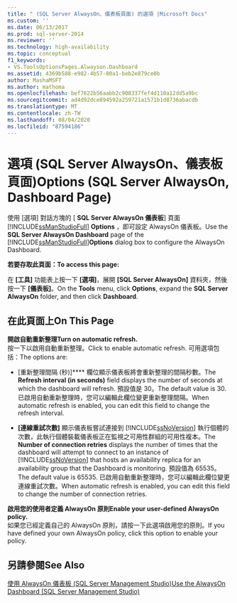 ```yaml
---
title: " (SQL Server AlwaysOn、儀表板頁面) 的選項 |Microsoft Docs"
ms.custom: ''
ms.date: 06/13/2017
ms.prod: sql-server-2014
ms.reviewer: ''
ms.technology: high-availability
ms.topic: conceptual
f1_keywords:
- VS.ToolsOptionsPages.Alwayson.Dashboard
ms.assetid: 4369b588-e982-4b57-80a1-beb2e879ce0b
author: MashaMSFT
ms.author: mathoma
ms.openlocfilehash: bef7622b56aabb2c908337fef4d110a12dd5a9bc
ms.sourcegitcommit: ad4d92dce894592a259721a1571b1d8736abacdb
ms.translationtype: MT
ms.contentlocale: zh-TW
ms.lasthandoff: 08/04/2020
ms.locfileid: "87594186"
---
```

# <a name="options-sql-server-alwayson-dashboard-page"></a><span data-ttu-id="8b050-102">選項 (SQL Server AlwaysOn、儀表板頁面)</span><span class="sxs-lookup"><span data-stu-id="8b050-102">Options (SQL Server AlwaysOn, Dashboard Page)</span></span>
  <span data-ttu-id="8b050-103">使用 [選項] 對話方塊的 [ **SQL Server AlwaysOn 儀表板**] 頁面 [!INCLUDE[ssManStudioFull](../../../includes/ssmanstudiofull-md.md)] **Options** ，即可設定 AlwaysOn 儀表板。</span><span class="sxs-lookup"><span data-stu-id="8b050-103">Use the **SQL Server AlwaysOn Dashboard** page of the [!INCLUDE[ssManStudioFull](../../../includes/ssmanstudiofull-md.md)]**Options** dialog box to configure the AlwaysOn Dashboard.</span></span>  
  
 <span data-ttu-id="8b050-104">**若要存取此頁面：**</span><span class="sxs-lookup"><span data-stu-id="8b050-104">**To access this page:**</span></span>  
  
 <span data-ttu-id="8b050-105">在 **[工具]** 功能表上按一下 **[選項]**，展開 **[SQL Server AlwaysOn]** 資料夾，然後按一下 **[儀表板]**。</span><span class="sxs-lookup"><span data-stu-id="8b050-105">On the **Tools** menu, click **Options**, expand the **SQL Server AlwaysOn** folder, and then click **Dashboard**.</span></span>  
  
## <a name="on-this-page"></a><span data-ttu-id="8b050-106">在此頁面上</span><span class="sxs-lookup"><span data-stu-id="8b050-106">On This Page</span></span>  
 <span data-ttu-id="8b050-107">**開啟自動重新整理**</span><span class="sxs-lookup"><span data-stu-id="8b050-107">**Turn on automatic refresh.**</span></span>  
 <span data-ttu-id="8b050-108">按一下以啟用自動重新整理。</span><span class="sxs-lookup"><span data-stu-id="8b050-108">Click to enable automatic refresh.</span></span> <span data-ttu-id="8b050-109">可用選項包括：</span><span class="sxs-lookup"><span data-stu-id="8b050-109">The options are:</span></span>  
  
-   <span data-ttu-id="8b050-110">[重新整理間隔 (秒)]\*\*\*\* 欄位顯示儀表板將會重新整理的間隔秒數。</span><span class="sxs-lookup"><span data-stu-id="8b050-110">The **Refresh interval (in seconds)** field displays the number of seconds at which the dashboard will refresh.</span></span> <span data-ttu-id="8b050-111">預設值是 30。</span><span class="sxs-lookup"><span data-stu-id="8b050-111">The default value is 30.</span></span> <span data-ttu-id="8b050-112">已啟用自動重新整理時，您可以編輯此欄位變更重新整理間隔。</span><span class="sxs-lookup"><span data-stu-id="8b050-112">When automatic refresh is enabled, you can edit this field to change the refresh interval.</span></span>  
  
-   <span data-ttu-id="8b050-113">**[連線重試次數]** 顯示儀表板嘗試連接到 [!INCLUDE[ssNoVersion](../../../includes/ssnoversion-md.md)] 執行個體的次數，此執行個體裝載儀表板正在監視之可用性群組的可用性複本。</span><span class="sxs-lookup"><span data-stu-id="8b050-113">The **Number of connection retries** displays the number of times that the dashboard will attempt to connect to an instance of [!INCLUDE[ssNoVersion](../../../includes/ssnoversion-md.md)] that hosts an availability replica for an availability group that the Dashboard is monitoring.</span></span> <span data-ttu-id="8b050-114">預設值為 65535。</span><span class="sxs-lookup"><span data-stu-id="8b050-114">The default value is 65535.</span></span> <span data-ttu-id="8b050-115">已啟用自動重新整理時，您可以編輯此欄位變更連線重試次數。</span><span class="sxs-lookup"><span data-stu-id="8b050-115">When automatic refresh is enabled, you can edit this field to change the number of connection retries.</span></span>  
  
 <span data-ttu-id="8b050-116">**啟用您的使用者定義 AlwaysOn 原則**</span><span class="sxs-lookup"><span data-stu-id="8b050-116">**Enable your user-defined AlwaysOn policy.**</span></span>  
 <span data-ttu-id="8b050-117">如果您已經定義自己的 AlwaysOn 原則，請按一下此選項啟用您的原則。</span><span class="sxs-lookup"><span data-stu-id="8b050-117">If you have defined your own AlwaysOn policy, click this option to enable your policy.</span></span>  
  
## <a name="see-also"></a><span data-ttu-id="8b050-118">另請參閱</span><span class="sxs-lookup"><span data-stu-id="8b050-118">See Also</span></span>  
 [<span data-ttu-id="8b050-119">使用 AlwaysOn 儀表板 &#40;SQL Server Management Studio&#41;</span><span class="sxs-lookup"><span data-stu-id="8b050-119">Use the AlwaysOn Dashboard &#40;SQL Server Management Studio&#41;</span></span>](use-the-always-on-dashboard-sql-server-management-studio.md)  
  
  
